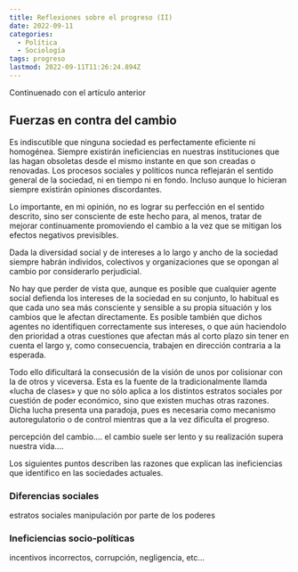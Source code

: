 ```yaml
---
title: Reflexiones sobre el progreso (II)
date: 2022-09-11
categories:
  - Política
  - Sociología
tags: progreso
lastmod: 2022-09-11T11:26:24.894Z
---
```

Continuenado con el artículo anterior

## Fuerzas en contra del cambio
Es indiscutible que ninguna sociedad es perfectamente eficiente ni homogénea. Siempre existirán ineficiencias en nuestras instituciones que las hagan obsoletas desde el mismo instante en que son creadas o renovadas. Los procesos sociales y políticos nunca reflejarán el sentido general de la sociedad, ni en tiempo ni en fondo. Incluso aunque lo hicieran siempre existirán opiniones discordantes.

Lo importante, en mi opinión, no es lograr su perfección en el sentido descrito, sino ser consciente de este hecho para, al menos, tratar de mejorar continuamente promoviendo el cambio a la vez que se mitigan los efectos negativos previsibles.

Dada la diversidad social y de intereses a lo largo y ancho de la sociedad siempre habrán individos, colectivos y organizaciones que se opongan al cambio por considerarlo perjudicial.

No hay que perder de vista que, aunque es posible que cualquier agente social defienda los intereses de la sociedad en su conjunto, lo habitual es que cada uno sea más consciente y sensible a su propia situación y los cambios que le afectan directamente. Es posible también que dichos agentes no identifiquen correctamente sus intereses, o que aún haciendolo den prioridad a otras cuestiones que afectan más al corto plazo sin tener en cuenta el largo y, como consecuencia, trabajen en dirección contraria a la esperada.

Todo ello dificultará la consecusión de la visión de unos por colisionar con la de otros y viceversa. Esta es la fuente de la tradicionalmente llamda «lucha de clases» y que no sólo aplica a los distintos estratos sociales por cuestión de poder económico, sino que existen muchas otras razones. Dicha lucha presenta una paradoja, pues es necesaria como mecanismo autoregulatorio o de control mientras que a la vez dificulta el progreso.

percepción del cambio.... el cambio suele ser lento y su realización supera nuestra vida....

Los siguientes puntos describen las razones que explican las ineficiencias que identifico en las sociedades actuales.

### Diferencias sociales

estratos sociales
manipulación por parte de los poderes

### Ineficiencias socio-políticas

incentivos incorrectos, corrupción, negligencia, etc...